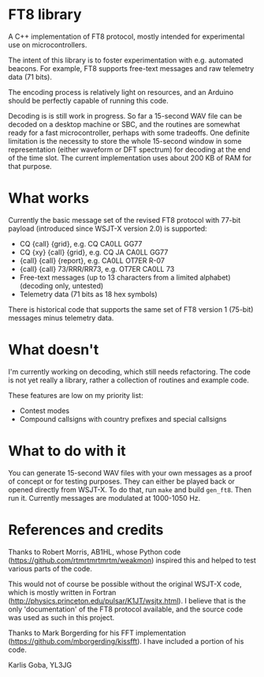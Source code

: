 # FT8 library 

A C++ implementation of FT8 protocol, mostly intended for experimental use on microcontrollers.

The intent of this library is to foster experimentation with e.g. automated beacons. For example, FT8 supports free-text messages and raw telemetry data (71 bits).

The encoding process is relatively light on resources, and an Arduino should be perfectly capable of running this code.

Decoding is is still work in progress. So far a 15-second WAV file can be decoded on a desktop machine or SBC, and the routines are somewhat ready for a fast microcontroller, perhaps with some tradeoffs. One definite limitation is the necessity to store the whole 15-second window in some representation (either waveform or DFT spectrum) for decoding at the end of the time slot. The current implementation uses about 200 KB of RAM for that purpose. 

# What works

Currently the basic message set of the revised FT8 protocol with 77-bit payload (introduced since WSJT-X version 2.0) is supported:
* CQ {call} {grid}, e.g. CQ CA0LL GG77
* CQ {xy} {call} {grid}, e.g. CQ JA CA0LL GG77
* {call} {call} {report}, e.g. CA0LL OT7ER R-07
* {call} {call} 73/RRR/RR73, e.g. OT7ER CA0LL 73
* Free-text messages (up to 13 characters from a limited alphabet) (decoding only, untested)
* Telemetry data (71 bits as 18 hex symbols)

There is historical code that supports the same set of FT8 version 1 (75-bit) messages minus telemetry data.

# What doesn't

I'm currently working on decoding, which still needs refactoring. The code is not yet really a library, rather a collection of routines and example code.

These features are low on my priority list:
* Contest modes
* Compound callsigns with country prefixes and special callsigns

# What to do with it

You can generate 15-second WAV files with your own messages as a proof of concept or for testing purposes. They can either be played back or opened directly from WSJT-X. To do that, run ```make``` and build ```gen_ft8```. Then run it. Currently messages are modulated at 1000-1050 Hz.

# References and credits

Thanks to Robert Morris, AB1HL, whose Python code (https://github.com/rtmrtmrtmrtm/weakmon) inspired this and helped to test various parts of the code.

This would not of course be possible without the original WSJT-X code, which is mostly written in Fortran (http://physics.princeton.edu/pulsar/K1JT/wsjtx.html). I believe that is the only 'documentation' of the FT8 protocol available, and the source code was used as such in this project.

Thanks to Mark Borgerding for his FFT implementation (https://github.com/mborgerding/kissfft). I have included a portion of his code.

Karlis Goba,
YL3JG
